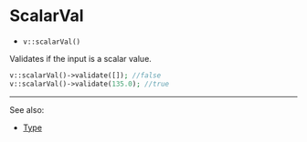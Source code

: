 # ScalarVal

- `v::scalarVal()`

Validates if the input is a scalar value.

```php
v::scalarVal()->validate([]); //false
v::scalarVal()->validate(135.0); //true
```

***
See also:

  * [Type](Type.md)
